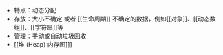 
- 特点：动态分配
- 存放：大小不确定 或者 [[生命周期]] 不确定的数据，例如[[对象]]、[[动态数组]]、[[字符串]]等
- 管理：手动或自动垃圾回收
- [[堆 (Heap) 内存图]]]